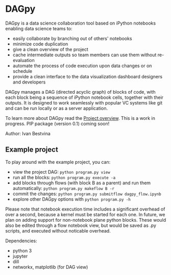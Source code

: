 # DAGpy
DAGpy is a data science collaboration tool based on iPython notebooks enabling data science teams to:
 - easily collaborate by branching out of others' notebooks
 - minimize code duplication
 - give a clean overview of the project
 - cache intermediate outputs so team members can use them without re-evaluation
 - automate the process of code execution upon data changes or on schedule
 - provide a clean interface to the data visualization dashboard designers and developers

DAGpy manages a DAG (directed acyclic graph) of blocks of code, with each block being a sequence of iPython notebook cells, together with their outputs. It is designed to work seamlessly with popular VC systems like git and can be run locally or as a server application.

To learn more about DAGpy read the [Project overview](docs/project_overview.md). This is a work in progress. PIP package (version 0.1) coming soon!

Author: Ivan Bestvina


## Example project
To play around with the example project, you can:
 - view the project DAG: `python program.py view`
 - run all the blocks: `python program.py execute -a`
 - add blocks through flows (with block B as a parent) and run them automatically:  `python program.py makeflow B -r`
 - commit the changes: `python program.py submitflow dagpy_flow.ipynb`
 - explore other DAGpy options with  `python program.py -h`
 
Please note that notebook execution time includes a significant overhead of over a second, because a kernel must be started for each one. In future, we plan on adding support for non-notebook plane python blocks. These would also be edited through a flow notebook view, but would be saved as .py scripts, and executed without noticable overhead.  
   
   
 Dependencies:
  - python 3
  - jupyter
  - dill
  - networkx, matplotlib (for DAG view)
